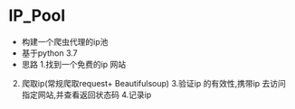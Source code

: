 # IP_Pool
- 构建一个爬虫代理的ip池
- 基于python 3.7
- 思路
1.找到一个免费的ip 网站
2. 爬取ip(常规爬取request+ Beautifulsoup)
3.验证ip 的有效性,携带ip 去访问指定网站,并查看返回状态码
4.记录ip